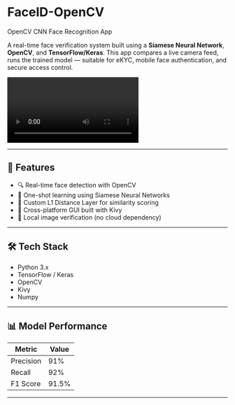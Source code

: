 # FaceID-OpenCV
OpenCV CNN Face Recognition App

A real-time face verification system built using a **Siamese Neural Network**, **OpenCV**, and **TensorFlow/Keras**. This app compares a live camera feed, runs the trained model — suitable for eKYC, mobile face authentication, and secure access control.

![FaceID Demo](demo/demo.mp4) 

---

## 📌 Features

- 🔍 Real-time face detection with OpenCV
- 🧬 One-shot learning using Siamese Neural Networks
- 📏 Custom L1 Distance Layer for similarity scoring
- 📱 Cross-platform GUI built with Kivy
- 📁 Local image verification (no cloud dependency)

---

## 🛠️ Tech Stack

- Python 3.x
- TensorFlow / Keras
- OpenCV
- Kivy
- Numpy

---

## 📊 Model Performance

| Metric     | Value |
|------------|-------|
| Precision  | 91%   |
| Recall     | 92%   |
| F1 Score   | 91.5% |

---
